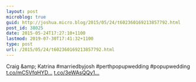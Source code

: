 ```yaml
---
layout: post
microblog: true
guid: http://joshua.micro.blog/2015/05/24/t602360169213857792.html
post_id: 38025
date: 2015-05-24T17:27:10+1100
lastmod: 2019-07-30T17:41:32+1100
type: post
url: /2015/05/24/t602360169213857792.html
---
```

Craig &amp;amp; Katrina #marriedbyjosh #perthpopupwedding #popupwedding [t.co/mC5VfqHYD...](http://t.co/mC5VfqHYDU) [t.co/3eWAsQQy1...](http://t.co/3eWAsQQy1H)
